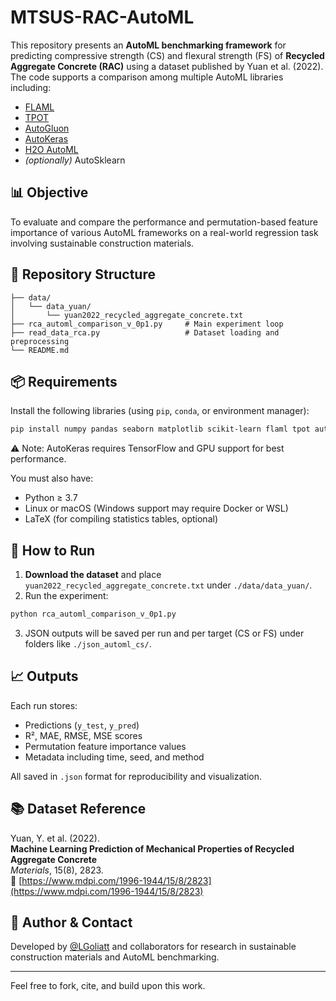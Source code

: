 # MTSUS-RAC-AutoML

This repository presents an **AutoML benchmarking framework** for predicting compressive strength (CS) and flexural strength (FS) of **Recycled Aggregate Concrete (RAC)** using a dataset published by Yuan et al. (2022). The code supports a comparison among multiple AutoML libraries including:

- [FLAML](https://github.com/microsoft/FLAML)
- [TPOT](https://github.com/EpistasisLab/tpot)
- [AutoGluon](https://github.com/autogluon/autogluon)
- [AutoKeras](https://github.com/keras-team/autokeras)
- [H2O AutoML](https://github.com/h2oai/h2o-3)
- *(optionally)* AutoSklearn

## 📊 Objective

To evaluate and compare the performance and permutation-based feature importance of various AutoML frameworks on a real-world regression task involving sustainable construction materials.

## 📁 Repository Structure

```
├── data/
│   └── data_yuan/
│       └── yuan2022_recycled_aggregate_concrete.txt
├── rca_automl_comparison_v_0p1.py     # Main experiment loop
├── read_data_rca.py                   # Dataset loading and preprocessing
└── README.md
```

## 📦 Requirements

Install the following libraries (using `pip`, `conda`, or environment manager):

```bash
pip install numpy pandas seaborn matplotlib scikit-learn flaml tpot autokeras autogluon h2o
```

⚠️ Note: AutoKeras requires TensorFlow and GPU support for best performance.

You must also have:

- Python ≥ 3.7
- Linux or macOS (Windows support may require Docker or WSL)
- LaTeX (for compiling statistics tables, optional)

## 🚀 How to Run

1. **Download the dataset** and place `yuan2022_recycled_aggregate_concrete.txt` under `./data/data_yuan/`.
2. Run the experiment:

```bash
python rca_automl_comparison_v_0p1.py
```

3. JSON outputs will be saved per run and per target (CS or FS) under folders like `./json_automl_cs/`.

## 📈 Outputs

Each run stores:
- Predictions (`y_test`, `y_pred`)
- R², MAE, RMSE, MSE scores
- Permutation feature importance values
- Metadata including time, seed, and method

All saved in `.json` format for reproducibility and visualization.

## 📚 Dataset Reference

Yuan, Y. et al. (2022).  
**Machine Learning Prediction of Mechanical Properties of Recycled Aggregate Concrete**  
*Materials*, 15(8), 2823.  
📎 [https://www.mdpi.com/1996-1944/15/8/2823](https://www.mdpi.com/1996-1944/15/8/2823)

## 🧠 Author & Contact

Developed by [@LGoliatt](https://github.com/LGoliatt) and collaborators for research in sustainable construction materials and AutoML benchmarking.

---

Feel free to fork, cite, and build upon this work.
